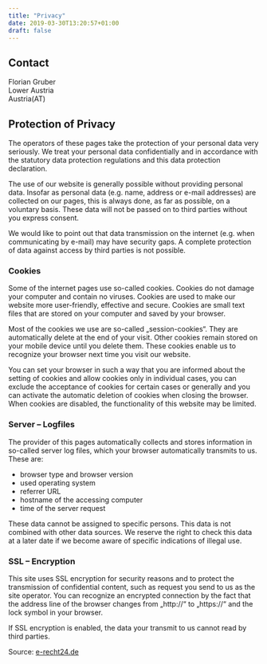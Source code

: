 ```yaml
---
title: "Privacy"
date: 2019-03-30T13:20:57+01:00
draft: false
---
```


## Contact

Florian Gruber  
Lower Austria  
Austria(AT)


## Protection of Privacy

The operators of these pages take the protection of your personal data very seriously. We treat your personal data confidentially and in accordance with the statutory data protection regulations and this data protection declaration.

The use of our website is generally possible without providing personal data. Insofar as personal data (e.g. name, address or e-mail addresses) are collected on our pages, this is always done, as far as possible, on a voluntary basis. These data will not be passed on to third parties without you express consent.

We would like to point out that data transmission on the internet (e.g. when communicating by e-mail) may have security gaps. A complete protection of data against access by third parties is not possible.

### Cookies

Some of the internet pages use so-called cookies. Cookies do not damage your computer and contain no viruses. Cookies are used to make our website more user-friendly, effective and secure. Cookies are small text files that are stored on your computer and saved by your browser.

Most of the cookies we use are so-called „session-cookies“. They are automatically delete at the end of your visit. Other cookies remain stored on your mobile device until you delete them. These cookies enable us to recognize your browser next time you visit our website.

You can set your browser in such a way that you are informed about the setting of cookies and allow cookies only in individual cases, you can exclude the acceptance of cookies for certain cases or generally and you can activate the automatic deletion of cookies when closing the browser. When cookies are disabled, the functionality of this website may be limited.

### Server – Logfiles

The provider of this pages automatically collects and stores information in so-called server log files, which your browser automatically transmits to us.
These are:

* browser type and browser version
* used operating system
* referrer URL
* hostname of the accessing computer
* time of the server request

These data cannot be assigned to specific persons. This data is not combined with other data sources. We reserve the right to check this data at a later date if we become aware of specific indications of illegal use.

### SSL – Encryption

This site uses SSL encryption for security reasons and to protect the transmission of confidential content, such as request you send to us as the site operator. You can recognize an encrypted connection by the fact that the address line of the browser changes from „http://“ to „https://“ and the lock symbol in your browser.

If SSL encryption is enabled, the data your transmit to us cannot read by third parties.

Source:  [e-recht24.de](https://www.e-recht24.de/)
